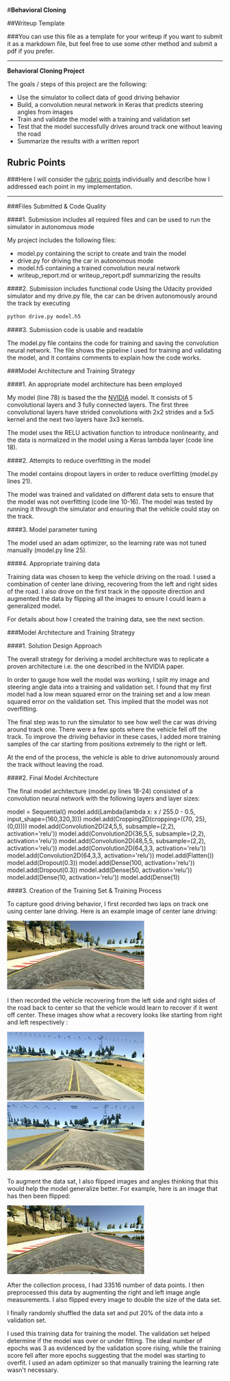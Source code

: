 #**Behavioral Cloning**

##Writeup Template

###You can use this file as a template for your writeup if you want to submit it as a markdown file, but feel free to use some other method and submit a pdf if you prefer.

---

**Behavioral Cloning Project**

The goals / steps of this project are the following:
* Use the simulator to collect data of good driving behavior
* Build, a convolution neural network in Keras that predicts steering angles from images
* Train and validate the model with a training and validation set
* Test that the model successfully drives around track one without leaving the road
* Summarize the results with a written report


[//]: # (Image References)

[image1]: ./examples/placeholder.png "Model Visualization"
[image2]: ./examples/placeholder.png "Grayscaling"
[image3]: ./examples/placeholder_small.png "Recovery Image"
[image4]: ./examples/placeholder_small.png "Recovery Image"
[image5]: ./examples/placeholder_small.png "Recovery Image"
[image6]: ./examples/placeholder_small.png "Normal Image"
[image7]: ./examples/placeholder_small.png "Flipped Image"

## Rubric Points
###Here I will consider the [rubric points](https://review.udacity.com/#!/rubrics/432/view) individually and describe how I addressed each point in my implementation.  

---
###Files Submitted & Code Quality

####1. Submission includes all required files and can be used to run the simulator in autonomous mode

My project includes the following files:
* model.py containing the script to create and train the model
* drive.py for driving the car in autonomous mode
* model.h5 containing a trained convolution neural network
* writeup_report.md or writeup_report.pdf summarizing the results

####2. Submission includes functional code
Using the Udacity provided simulator and my drive.py file, the car can be driven autonomously around the track by executing
```sh
python drive.py model.h5
```

####3. Submission code is usable and readable

The model.py file contains the code for training and saving the convolution neural network. The file shows the pipeline I used for training and validating the model, and it contains comments to explain how the code works.

###Model Architecture and Training Strategy

####1. An appropriate model architecture has been employed

My model (line 78) is based the the [NVIDIA](https://images.nvidia.com/content/tegra/automotive/images/2016/solutions/pdf/end-to-end-dl-using-px.pdf) model. It consists of 5 convolutional layers and 3 fully connected layers. The first three convolutional layers have strided convolutions with 2x2 strides and a 5x5 kernel and the next two layers have 3x3 kernels.

The model uses the RELU activation function to introduce nonlinearity, and the data is normalized in the model using a Keras lambda layer (code line 18).

####2. Attempts to reduce overfitting in the model

The model contains dropout layers in order to reduce overfitting (model.py lines 21).

The model was trained and validated on different data sets to ensure that the model was not overfitting (code line 10-16). The model was tested by running it through the simulator and ensuring that the vehicle could stay on the track.

####3. Model parameter tuning

The model used an adam optimizer, so the learning rate was not tuned manually (model.py line 25).

####4. Appropriate training data

Training data was chosen to keep the vehicle driving on the road. I used a combination of center lane driving, recovering from the left and right sides of the road. I also drove on the first track in the opposite direction and augmented the data by flipping all the images to ensure I could learn a generalized model.

For details about how I created the training data, see the next section.

###Model Architecture and Training Strategy

####1. Solution Design Approach

The overall strategy for deriving a model architecture was to replicate a proven architecture i.e. the one described in the NVIDIA paper.

In order to gauge how well the model was working, I split my image and steering angle data into a training and validation set. I found that my first model had a low mean squared error on the training set and a low mean squared error on the validation set. This implied that the model was not overfitting.

The final step was to run the simulator to see how well the car was driving around track one. There were a few spots where the vehicle fell off the track. To improve the driving behavior in these cases, I added more training samples of the car starting from positions extremely to the right or left.

At the end of the process, the vehicle is able to drive autonomously around the track without leaving the road.

####2. Final Model Architecture

The final model architecture (model.py lines 18-24) consisted of a convolution neural network with the following layers and layer sizes:

model = Sequential()
model.add(Lambda(lambda x: x / 255.0 - 0.5, input_shape=(160,320,3)))
model.add(Cropping2D(cropping=((70, 25), (0,0))))
model.add(Convolution2D(24,5,5, subsample=(2,2), activation='relu'))
model.add(Convolution2D(36,5,5, subsample=(2,2), activation='relu'))
model.add(Convolution2D(48,5,5, subsample=(2,2), activation='relu'))
model.add(Convolution2D(64,3,3, activation='relu'))
model.add(Convolution2D(64,3,3, activation='relu'))
model.add(Flatten())
model.add(Dropout(0.3))
model.add(Dense(100, activation='relu'))
model.add(Dropout(0.3))
model.add(Dense(50, activation='relu'))
model.add(Dense(10, activation='relu'))
model.add(Dense(1))


####3. Creation of the Training Set & Training Process

To capture good driving behavior, I first recorded two laps on track one using center lane driving. Here is an example image of center lane driving:

![center](./images/center.jpg)

I then recorded the vehicle recovering from the left side and right sides of the road back to center so that the vehicle would learn to recover if it went off center. These images show what a recovery looks like starting from right and left respectively :

![right](./images/rescue_from_right.jpg)
![left](./images/rescue_from_left.jpg)


To augment the data sat, I also flipped images and angles thinking that this would help the model generalize better. For example, here is an image that has then been flipped:

![center_flipped](./images/center_flipped.jpg)

After the collection process, I had 33516 number of data points. I then preprocessed this data by augmenting the right and left image angle measurements. I also flipped every image to double the size of the data set.

I finally randomly shuffled the data set and put 20% of the data into a validation set.

I used this training data for training the model. The validation set helped determine if the model was over or under fitting. The ideal number of epochs was 3 as evidenced by the validation score rising, while the training score fell after more epochs suggesting that the model was starting to overfit. I used an adam optimizer so that manually training the learning rate wasn't necessary.
